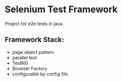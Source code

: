 # Selenium Test Framework  
Project for e2e tests in java.
 
## Framework Stack:
* page object pattern
* parallel test
* TestNG
* Browser Factory
* configurable by config file
